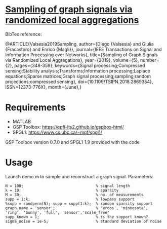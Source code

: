 # [Sampling of graph signals via randomized local aggregations](https://ieeexplore.ieee.org/abstract/document/8457237/)

BibTex reference:

@ARTICLE{Valsesia2019Sampling,
author={Diego {Valsesia} and Giulia {Fracastoro} and Enrico {Magli}},
journal={IEEE Transactions on Signal and Information Processing over Networks},
title={Sampling of Graph Signals via Randomized Local Aggregations},
year={2019},
volume={5},
number={2},
pages={348-359},
keywords={Signal processing;Compressed sensing;Stability analysis;Transforms;Information processing;Laplace equations;Sparse matrices;Graph signal processing;sampling;random projections;compressed sensing},
doi={10.1109/TSIPN.2018.2869354},
ISSN={2373-776X},
month={June},}

# Requirements

  - MATLAB
  - GSP Toolbox: https://epfl-lts2.github.io/gspbox-html/
  - SPGL1: https://www.cs.ubc.ca/~mpf/spgl1/

GSP Toolbox version 0.7.0 and SPGL1 1.9 provided with the code

# Usage
Launch demo.m to sample and reconstruct a graph signal. Parameters:
```
N = 100;                                % signal length
k = 10;                                 % sparsity
M = 30;                                 % no. of measurements
supp = 1:k;                             % lowpass support
%supp = randperm(N); supp = supp(1:k);  % random sparsity support
graph_name = 'sensor';                  % 'erdos', 'minnesota', 'ring', 'bunny', 'full', 'sensor','scale_free'
supp_known = 1;                         % is the support known?
sigma_noise = 1e-5;                     % standard deviation of noise
```
